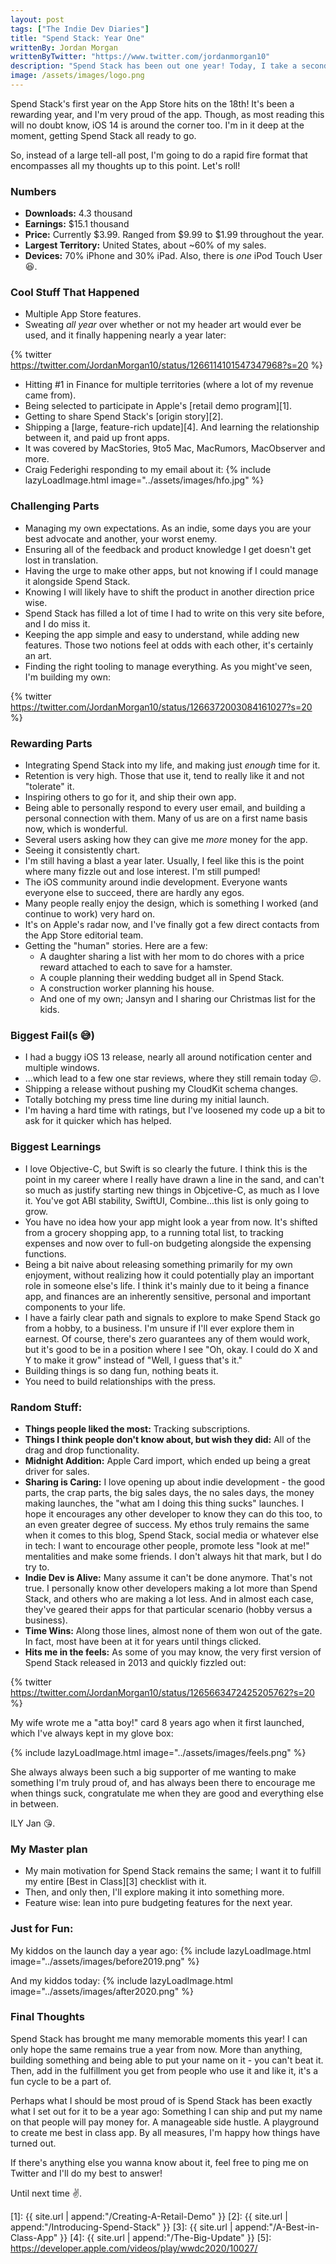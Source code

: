 ```yaml
---
layout: post
tags: ["The Indie Dev Diaries"]
title: "Spend Stack: Year One"
writtenBy: Jordan Morgan
writtenByTwitter: "https://www.twitter.com/jordanmorgan10"
description: "Spend Stack has been out one year! Today, I take a second to reflect on all that has happened since it released."
image: /assets/images/logo.png
---
```


Spend Stack's first year on the App Store hits on the 18th! It's been a rewarding year, and I'm very proud of the app. Though, as most reading this will no doubt know, iOS 14 is around the corner too. I'm in it deep at the moment, getting Spend Stack all ready to go.

So, instead of a large tell-all post, I'm going to do a rapid fire format that encompasses all my thoughts up to this point. Let's roll!


### Numbers

- **Downloads:** 4.3 thousand
- **Earnings:** $15.1 thousand
- **Price:** Currently $3.99. Ranged from $9.99 to $1.99 throughout the year.
- **Largest Territory:** United States, about ~60% of my sales.
- **Devices:** 70% iPhone and 30% iPad. Also, there is _one_ iPod Touch User 😆.

### Cool Stuff That Happened

- Multiple App Store features.
- Sweating _all year_ over whether or not my header art would ever be used, and it finally happening nearly a year later:

{% twitter https://twitter.com/JordanMorgan10/status/1266114101547347968?s=20 %}
- Hitting #1 in Finance for multiple territories (where a lot of my revenue came from).
- Being selected to participate in Apple's [retail demo program][1].
- Getting to share Spend Stack's [origin story][2].
- Shipping a [large, feature-rich update][4]. And learning the relationship between it, and paid up front apps.
- It was covered by MacStories, 9to5 Mac, MacRumors, MacObserver and more.
- Craig Federighi responding to my email about it:
{% include lazyLoadImage.html image="../assets/images/hfo.jpg" %}

### Challenging Parts

- Managing my own expectations. As an indie, some days you are your best advocate and another, your worst enemy.
- Ensuring all of the feedback and product knowledge I get doesn't get lost in translation.
- Having the urge to make other apps, but not knowing if I could manage it alongside Spend Stack.
- Knowing I will likely have to shift the product in another direction price wise.
- Spend Stack has filled a lot of time I had to write on this very site before, and I do miss it.
- Keeping the app simple and easy to understand, while adding new features. Those two notions feel at odds with each other, it's certainly an art.
- Finding the right tooling to manage everything. As you might've seen, I'm building my own:

{% twitter https://twitter.com/JordanMorgan10/status/1266372003084161027?s=20 %}

### Rewarding Parts

- Integrating Spend Stack into my life, and making just _enough_ time for it.
- Retention is very high. Those that use it, tend to really like it and not "tolerate" it.
- Inspiring others to go for it, and ship their own app.
- Being able to personally respond to every user email, and building a personal connection with them. Many of us are on a first name basis now, which is wonderful.
- Several users asking how they can give me _more_ money for the app.
- Seeing it consistently chart.
- I'm still having a blast a year later. Usually, I feel like this is the point where many fizzle out and lose interest. I'm still pumped!
- The iOS community around indie development. Everyone wants everyone else to succeed, there are hardly any egos.
- Many people really enjoy the design, which is something I worked (and continue to work) very hard on.
- It's on Apple's radar now, and I've finally got a few direct contacts from the App Store editorial team.
- Getting the "human" stories. Here are a few:
    + A daughter sharing a list with her mom to do chores with a price reward attached to each to save for a hamster.
    + A couple planning their wedding budget all in Spend Stack.
    + A construction worker planning his house.
    + And one of my own; Jansyn and I sharing our Christmas list for the kids.

### Biggest Fail(s 😅)

- I had a buggy iOS 13 release, nearly all around notification center and multiple windows.
- ...which lead to a few one star reviews, where they still remain today 😖.
- Shipping a release without pushing my CloudKit schema changes.
- Totally botching my press time line during my initial launch.
- I'm having a hard time with ratings, but I've loosened my code up a bit to ask for it quicker which has helped.

### Biggest Learnings

- I love Objective-C, but Swift is so clearly the future. I think this is the point in my career where I really have drawn a line in the sand, and can't so much as justify starting new things in Objcetive-C, as much as I love it. You've got ABI stability, SwiftUI, Combine...this list is only going to grow.
- You have no idea how your app might look a year from now. It's shifted from a grocery shopping app, to a running total list, to tracking expenses and now over to full-on budgeting alongside the expensing functions.
- Being a bit naive about releasing something primarily for my own enjoyment, without realizing how it could potentially play an important role in someone else's life. I think it's mainly due to it being a finance app, and finances are an inherently sensitive, personal and important components to your life.
- I have a fairly clear path and signals to explore to make Spend Stack go from a hobby, to a business. I'm unsure if I'll ever explore them in earnest. Of course, there's zero guarantees any of them would work, but it's good to be in a position where I see "Oh, okay. I could do X and Y to make it grow" instead of "Well, I guess that's it."
- Building things is so dang fun, nothing beats it.
- You need to build relationships with the press.

### Random Stuff:

- **Things people liked the most:** Tracking subscriptions.
- **Things I think people don't know about, but wish they did:** All of the drag and drop functionality.
- **Midnight Addition:** Apple Card import, which ended up being a great driver for sales.
- **Sharing is Caring:** I love opening up about indie development - the good parts, the crap parts, the big sales days, the no sales days, the money making launches, the "what am I doing this thing sucks" launches. I hope it encourages any other developer to know they can do this too, to an even greater degree of success. My ethos truly remains the same when it comes to this blog, Spend Stack, social media or whatever else in tech: I want to encourage other people, promote less "look at me!" mentalities and make some friends. I don't always hit that mark, but I do try to.
- **Indie Dev is Alive:** Many assume it can't be done anymore. That's not true. I personally know other developers making a lot more than Spend Stack, and others who are making a lot less. And in almost each case, they've geared their apps for that particular scenario (hobby versus a business).
- **Time Wins:** Along those lines, almost none of them won out of the gate. In fact, most have been at it for years until things clicked.
- **Hits me in the feels:** As some of you may know, the very first version of Spend Stack released in 2013 and quickly fizzled out:

{% twitter https://twitter.com/JordanMorgan10/status/1265663472425205762?s=20 %}

My wife wrote me a "atta boy!" card 8 years ago when it first launched, which I've always kept in my glove box:

{% include lazyLoadImage.html image="../assets/images/feels.png" %}

She always always been such a big supporter of me wanting to make something I'm truly proud of, and has always been there to encourage me when things suck, congratulate me when they are good and everything else in between.

ILY Jan 😘.

### My Master plan

- My main motivation for Spend Stack remains the same; I want it to fulfill my entire [Best in Class][3] checklist with it. 
- Then, and only then, I'll explore making it into something more.
- Feature wise: lean into pure budgeting features for the next year.

### Just for Fun:

My kiddos on the launch day a year ago:
{% include lazyLoadImage.html image="../assets/images/before2019.png" %}

And my kiddos today:
{% include lazyLoadImage.html image="../assets/images/after2020.png" %}


### Final Thoughts

Spend Stack has brought me many memorable moments this year! I can only hope the same remains true a year from now. More than anything, building something and being able to put your name on it - you can't beat it. Then, add in the fulfillment you get from people who use it and like it, it's a fun cycle to be a part of.

Perhaps what I should be most proud of is Spend Stack has been exactly what I set out for it to be a year ago: Something I can ship and put my name on that people will pay money for. A manageable side hustle. A playground to create me best in class app. By all measures, I'm happy how things have turned out.

If there's anything else you wanna know about it, feel free to ping me on Twitter and I'll do my best to answer!

Until next time ✌️.

[1]: {{ site.url | append:"/Creating-A-Retail-Demo" }}
[2]: {{ site.url | append:"/Introducing-Spend-Stack" }}
[3]: {{ site.url | append:"/A-Best-in-Class-App" }}
[4]: {{ site.url | append:"/The-Big-Update" }}
[5]: https://developer.apple.com/videos/play/wwdc2020/10027/

